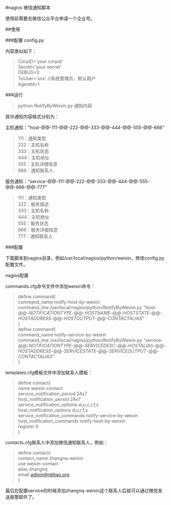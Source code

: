#nagios 微信通知脚本

使用前需要去微信公众平台申请一个企业号。

##使用

###配置
config.py

内容类似如下：

>CorpID='your corpid'  
>Secret='your secret'  
>DEBUG=0  
>ToUser='xxx'  //系统管理员，默认用户  
>AgentId=1  

###运行

>python NotifyByWeixin.py 通知内容

其中通知内容格式分别为：

主机通知："host-@@-111-@@-222-@@-333-@@-444-@@-555-@@-666"

>111：通知类型  
>222：主机名称  
>333：主机状态  
>444：主机地址  
>555：主机详细信息  
>666：通知联系人  

服务通知："service-@@-111-@@-222-@@-333-@@-444-@@-555-@@-666-@@-777"

>111：通知类型  
>222：服务描述  
>333：主机名称  
>444：主机地址  
>555：服务状态  
>666：服务详细信息  
>777：通知联系人  

###配置

下载脚本到nagios目录，例如/usr/local/nagios/python/weixin，修改config.py配置文件。

nagios配置

commands.cfg命令文件中添加weixin命令：

>define command{  
>        command_name    notify-host-by-weixin  
>        command_line    /usr/local/nagios/python/NotifyByWeixin.py "host-@@-$NOTIFICATIONTYPE$-@@-$HOSTNAME$-@@-$HOSTSTATE$-@@-$HOSTADDRESS$-@@-$HOSTOUTPUT$-@@-$CONTACTALIAS$"  
>}  
>define command{  
>        command_name    notify-service-by-weixin  
>        command_line    /usr/local/nagios/python/NotifyByWeixin.py "service-@@-$NOTIFICATIONTYPE$-@@-$SERVICEDESC$-@@-$HOSTALIAS$-@@-$HOSTADDRESS$-@@-$SERVICESTATE$-@@-$SERVICEOUTPUT$-@@-$CONTACTALIAS$"  
>}  

templates.cfg模板文件中添加联系人模板：

>define contact{  
>        name                            weixin-contact  
>        service_notification_period     24x7  
>        host_notification_period        24x7  
>        service_notification_options    w,u,c,r,f,s  
>        host_notification_options       d,u,r,f,s  
>        service_notification_commands   notify-service-by-weixin  
>        host_notification_commands      notify-host-by-weixin  
>        register                        0  
>}  

contacts.cfg联系人中添加微信通知联系人，例如：

>define contact{  
>        contact_name                    zhangnq-weixin  
>        use                             weixin-contact  
>        alias                           zhangnq  
>        email                           admin@nbhao.org  
>}  

最后在配置service的时候添加zhangnq-weixin这个联系人后就可以通过微信发送报警邮件了。

